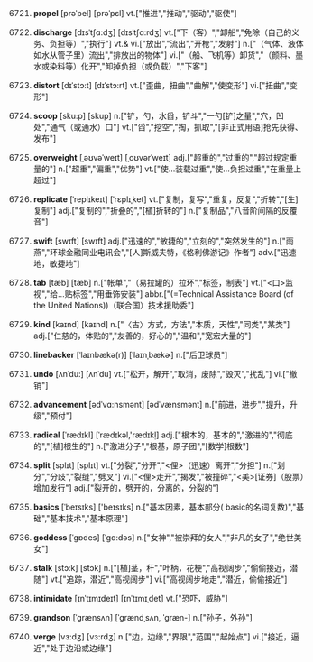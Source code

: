 6721. **propel**
[prəˈpel]  [prəˈpɛl]
vt.["推进","推动","驱动","驱使"]  

6722. **discharge**
[dɪsˈtʃɑ:dʒ]  [dɪsˈtʃɑ:rdʒ]
vt.["下（客）","卸船","免除（自己的义务、负担等）","执行"]  vt.& vi.["放出","流出","开枪","发射"]  n.["（气体、液体如水从管子里）流出","排放出的物体"]  vi.["（船、飞机等）卸货","（颜料、墨水或染料等）化开","卸掉负担（或负载）","下客"]  

6723. **distort**
[dɪˈstɔ:t]  [dɪˈstɔ:rt]
vt.["歪曲，扭曲","曲解","使变形"]  vi.["扭曲","变形"]  

6724. **scoop**
[sku:p]  [skup]
n.["铲，勺，水舀，铲斗","一勺[铲]之量","穴，凹处","通气（或通水）口"]  vt.["舀","挖空","掏，抓取","[非正式用语]抢先获得、发布"]  

6725. **overweight**
[ˌəʊvəˈweɪt]  [ˌoʊvərˈweɪt]
adj.["超重的","过重的","超过规定重量的"]  n.["超重","偏重","优势"]  vt.["使…装载过重","使…负担过重","在重量上超过"]  

6726. **replicate**
[ˈreplɪkeɪt]  [ˈrɛplɪˌket]
vt.["复制，复写","重复，反复","折转","[生] 复制"]  adj.["复制的","折叠的","[植]折转的"]  n.["复制品","八音阶间隔的反覆音"]  

6727. **swift**
[swɪft]  [swɪft]
adj.["迅速的","敏捷的","立刻的","突然发生的"]  n.["雨燕","环球金融同业电讯会","[人]斯威夫特，《格利佛游记》作者"]  adv.["迅速地，敏捷地"]  

6728. **tab**
[tæb]  [tæb]
n.["帐单","（易拉罐的）拉环","标签，制表"]  vt.["<口>监视","给…贴标签","用垂饰安装"]  abbr.["(=Technical Assistance Board (of the United Nations))（联合国）技术援助委"]  

6729. **kind**
[kaɪnd]  [kaɪnd]
n.["〈古〉方式，方法","本质，天性","同类","某类"]  adj.["仁慈的，体贴的","友善的，好心的","温和","宽宏大量的"]  

6730. **linebacker**
[ˈlaɪnbækə(r)]  [ˈlaɪnˌbækɚ]
n.["后卫球员"]  

6731. **undo**
[ʌnˈdu:]  [ʌnˈdu]
vt.["松开，解开","取消，废除","毁灭","扰乱"]  vi.["撤销"]  

6732. **advancement**
[ədˈvɑ:nsmənt]  [ədˈvænsmənt]
n.["前进，进步","提升，升级","预付"]  

6733. **radical**
[ˈrædɪkl]  [ˈrædɪkəl,'rædɪkḷ]
adj.["根本的，基本的","激进的","彻底的","[植]根生的"]  n.["激进分子","根基，原子团","[数学]根数"]  

6734. **split**
[splɪt]  [splɪt]
vt.["分裂","分开","<俚>（迅速）离开","分担"]  n.["划分","分歧","裂缝","劈叉"]  vi.["<俚>走开","揭发","被撞碎","<美>[证券]（股票）增加发行"]  adj.["裂开的，劈开的，分离的，分裂的"]  

6735. **basics**
[ˈbeɪsɪks]  ['beɪsɪks]
n.["基本因素，基本部分( basic的名词复数)","基础","基本技术","基本原理"]  

6736. **goddess**
[ˈgɒdes]  [ˈgɑ:dəs]
n.["女神","被崇拜的女人","非凡的女子","绝世美女"]  

6737. **stalk**
[stɔ:k]  [stɔk]
n.["[植]茎，秆","叶柄，花梗","高视阔步","偷偷接近，潜随"]  vt.["追踪，潜近","高视阔步"]  vi.["高视阔步地走","潜近，偷偷接近"]  

6738. **intimidate**
[ɪnˈtɪmɪdeɪt]  [ɪnˈtɪmɪˌdet]
vt.["恐吓，威胁"]  

6739. **grandson**
[ˈgrænsʌn]  [ˈɡrændˌsʌn, ˈɡræn-]
n.["孙子，外孙"]  

6740. **verge**
[vɜ:dʒ]  [vɜ:rdʒ]
n.["边，边缘","界限","范围","起始点"]  vi.["接近，逼近","处于边沿或边缘"]  

